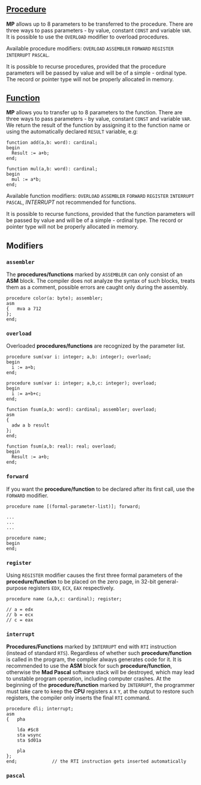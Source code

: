 #

## [Procedure](https://www.freepascal.org/docs-html/ref/refch14.html#x173-19500014)

**MP** allows up to 8 parameters to be transferred to the procedure. There are three ways to pass parameters - by value, constant `CONST` and variable `VAR`. It is possible to use the `OVERLOAD` modifier to overload procedures.

Available procedure modifiers: `OVERLOAD` `ASSEMBLER` `FORWARD` `REGISTER` `INTERRUPT` `PASCAL`.

It is possible to recurse procedures, provided that the procedure parameters will be passed by value and will be of a simple - ordinal type. The record or pointer type will not be properly allocated in memory.

## [Function](https://www.freepascal.org/docs-html/ref/refch14.html#x173-19500014)

**MP** allows you to transfer up to 8 parameters to the function. There are three ways to pass parameters - by value, constant `CONST` and variable `VAR`. We return the result of the function by assigning it to the function name or using the automatically declared `RESULT` variable, e.g:

```delphi
function add(a,b: word): cardinal;
begin
  Result := a+b;
end;

function mul(a,b: word): cardinal;
begin
  mul := a*b;
end;
```

Available function modifiers: `OVERLOAD` `ASSEMBLER` `FORWARD` `REGISTER` `INTERRUPT` `PASCAL`, *INTERRUPT* not recommended for functions.

It is possible to recurse functions, provided that the function parameters will be passed by value and will be of a simple - ordinal type. The record or pointer type will not be properly allocated in memory.

## Modifiers

### `assembler`

The **procedures/functions** marked by `ASSEMBLER` can only consist of an **ASM** block. The compiler does not analyze the syntax of such blocks, treats them as a comment, possible errors are caught only during the assembly.

```delphi
procedure color(a: byte); assembler;
asm
{   mva a 712
};
end;
```

### `overload`

Overloaded **procedures/functions** are recognized by the parameter list.

```delphi
procedure sum(var i: integer; a,b: integer); overload;
begin
  i := a+b;
end;

procedure sum(var i: integer; a,b,c: integer); overload;
begin
  i := a+b+c;
end;

function fsum(a,b: word): cardinal; assembler; overload;
asm
{
  adw a b result
};
end;

function fsum(a,b: real): real; overload;
begin
  Result := a+b;
end;
```

### `forward`

If you want the **procedure/function** to be declared after its first call, use the `FORWARD` modifier.

```delphi
procedure name [(formal-parameter-list)]; forward;

...
...
...

procedure name;
begin
end;
```

### `register`

Using `REGISTER` modifier causes the first three formal parameters of the **procedure/function** to be placed on the zero page, in 32-bit general-purpose registers `EDX`, `ECX`, `EAX` respectively.

```delphi
procedure name (a,b,c: cardinal); register;

// a = edx
// b = ecx
// c = eax
```

### `interrupt`

**Procedures/Functions** marked by `INTERRUPT` end with `RTI` instruction (instead of standard `RTS`). Regardless of whether such **procedure/function** is called in the program, the compiler always generates code for it. It is recommended to use the **ASM** block for such **procedure/function**, otherwise the **Mad Pascal** software stack will be destroyed, which may lead to unstable program operation, including computer crashes. At the beginning of the **procedure/function** marked by `INTERRUPT`, the programmer must take care to keep the **CPU** registers `A` `X` `Y`, at the output to restore such registers, the compiler only inserts the final `RTI` command.

```delphi
procedure dli; interrupt;
asm
{   pha

    lda #$c8
    sta wsync
    sta $d01a

    pla
};
end;             // the RTI instruction gets inserted automatically
```

### `pascal`
